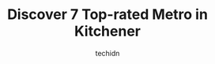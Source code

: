 ---
layout: ampstory
image: https://i0.wp.com/www.auto.or.id/wp-content/uploads/2023/06/esso-belmont-energy-station-0-kitchener-1686323680.jpeg?resize=640,853
author: techidn
featured: false
description: Kitchener, Ontario, Canada is a haven for Metro enthusiasts, boasting an impressive array of 7 top-notch establishments. Whether youre a seasoned connoisseur or simply curious to explore th
title: Discover 7 Top-rated Metro in Kitchener
cover:
   title: Discover 7 Top-rated Metro in Kitchener
   subtitle: AUTO.OR.ID
   background: https://www.auto.or.id/wp-content/uploads/2023/06/esso-belmont-energy-station-0-kitchener-1686323680.jpeg

pages: 
 - layout: thirds
   top: <h1>#1 Metro</h1>
   bottom: "<p>I usually visit this Metro for getting some breads and vegetables.This one feels especially spacious and the arrangement is very spread out. This gives the shoppers loads</p>"
   background: https://www.auto.or.id/wp-content/uploads/2023/06/esso-belmont-energy-station-1-kitchener-1686323681.jpeg
   backgroundblur: true
 - layout: thirds
   top: <h1>#2 Metro Restaurant</h1>
   bottom: "<p>164 &, 168 Victoria St N, Kitchener, ON N2H 5C6, Canada</p>"
   background: https://www.auto.or.id/wp-content/uploads/2023/06/esso-belmont-energy-station-2-kitchener-1686323682.jpeg
   cta:
      link: https://www.auto.or.id/discover-7-top-rated-metro-in-kitchener/
      text: Discover 7 Top-rated Metro in Kitchener
 - layout: thirds
   top: <h1>#3 Subway</h1>
   bottom: "<p>324 Highland Rd W, Kitchener, ON N2M 5G2, Canada</p>"
   background: https://images.unsplash.com/photo-1607120717423-5cfbccc9e245?ixlib=rb-4.0.3&ixid=MnwxMjA3fDB8MHxwaG90by1wYWdlfHx8fGVufDB8fHx8&auto=format&fit=crop&w=640&h=853&q=80
   cta:
      link: https://www.auto.or.id/discover-7-top-rated-metro-in-kitchener/
      text: Discover 7 Top-rated Metro in Kitchener
 - layout: thirds
   top: <h1>#4 Subway</h1>
   bottom: "<p>500 Fairway Centre Rd S, Kitchener, ON N2C 1X3, Canada</p>"
   background: https://images.unsplash.com/photo-1572017932228-99087d0489c2?ixlib=rb-4.0.3&ixid=MnwxMjA3fDB8MHxwaG90by1wYWdlfHx8fGVufDB8fHx8&auto=format&fit=crop&w=640&h=853&q=80
   cta:
      link: https://www.auto.or.id/discover-7-top-rated-metro-in-kitchener/
      text: Discover 7 Top-rated Metro in Kitchener
 - layout: thirds
   top: <h1>#5 Subway</h1>
   bottom: "<p>2960 Kingsway Dr Unit # F002a, Kitchener, ON N2C 1X1, Canada</p>"
   background: https://images.unsplash.com/photo-1567449394863-577a4311b51c?ixlib=rb-4.0.3&ixid=MnwxMjA3fDB8MHxwaG90by1wYWdlfHx8fGVufDB8fHx8&auto=format&fit=crop&w=640&h=853&q=80
   cta:
      link: https://www.auto.or.id/discover-7-top-rated-metro-in-kitchener/
      text: Discover 7 Top-rated Metro in Kitchener
 - layout: thirds
   top: <h1>#6 Subway</h1>
   bottom: "<p>1120 Ottawa St N #1020, Kitchener, ON N2A 3Z3, Canada</p>"
   background: https://images.unsplash.com/photo-1608315397378-2c9895eade16?ixlib=rb-4.0.3&ixid=MnwxMjA3fDB8MHxwaG90by1wYWdlfHx8fGVufDB8fHx8&auto=format&fit=crop&w=640&h=853&q=80
   cta:
      link: https://www.auto.or.id/discover-7-top-rated-metro-in-kitchener/
      text: Discover 7 Top-rated Metro in Kitchener
 - layout: thirds
   top: <h1>#7 Subway</h1>
   bottom: "<p>1120 Victoria St N Unit #3, Kitchener, ON N2B 3T2, Canada</p>"
   background: https://images.unsplash.com/photo-1636325779858-2e355e25f9af?ixlib=rb-4.0.3&ixid=MnwxMjA3fDB8MHxwaG90by1wYWdlfHx8fGVufDB8fHx8&auto=format&fit=crop&w=640&h=853&q=80
   cta:
      link: https://www.auto.or.id/discover-7-top-rated-metro-in-kitchener/
      text: Discover 7 Top-rated Metro in Kitchener
 - layout: thirds
   middle: Continue reading...
   background: https://images.unsplash.com/photo-1603745716263-84cfdb9f366d?ixlib=rb-4.0.3&ixid=MnwxMjA3fDB8MHxwaG90by1wYWdlfHx8fGVufDB8fHx8&auto=format&fit=crop&w=640&h=853&q=80
   cta:
      link: https://www.auto.or.id/discover-7-top-rated-metro-in-kitchener/
      text: Discover 7 Top-rated Metro in Kitchener

---